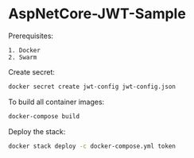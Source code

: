 # AspNetCore-JWT-Sample

Prerequisites:

    1. Docker
    2. Swarm

Create secret:

```bash
docker secret create jwt-config jwt-config.json
```

To build all container images:

```bash
docker-compose build
```

Deploy the stack:

```bash
docker stack deploy -c docker-compose.yml token
```
